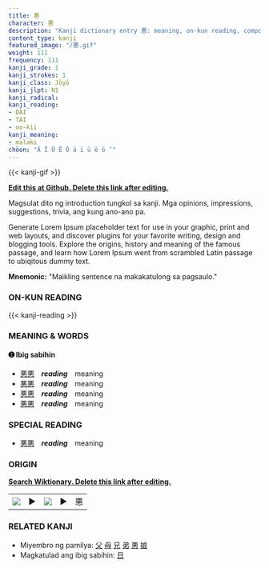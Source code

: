 ```yaml
---
title: 悪
character: 悪
description: "Kanji dictionary entry 悪: meaning, on-kun reading, compounds, origin, related kanji"
content_type: kanji
featured_image: "/悪.gif"
weight: 111
frequency: 111
kanji_grade: 1
kanji_strokes: 1
kanji_class: Jōyō
kanji_jlpt: N1
kanji_radical: 
kanji_reading: 
- DAI
- TAI
- oo-kii
kanji_meaning:
- malaki
chōon: "Ā Ī Ū Ē Ō ā ī ū ē ō ’"
---
```

[//]: # (Don't edit the line below. Kanji animated GIF code is automatically generated.)
{{< kanji-gif >}}

[//]: # (Edit below this line.)

**[Edit this at Github. Delete this link after editing.](https://github.com/tim0g/tim/tree/main/content/kanji/悪/index.md)**

Magsulat dito ng introduction tungkol sa kanji. Mga opinions, impressions, suggestions, trivia, ang kung ano-ano pa.

Generate Lorem Ipsum placeholder text for use in your graphic, print and web layouts, and discover plugins for your favorite writing, design and blogging tools. Explore the origins, history and meaning of the famous passage, and learn how Lorem Ipsum went from scrambled Latin passage to ubiqitous dummy text.
 
**Mnemonic:** "Maikling sentence na makakatulong sa pagsaulo."

### ON-KUN READING

[//]: # (Don't edit the line below. ON-KUN READING code is automatically generated.)
{{< kanji-reading >}}

### MEANING & WORDS

#### ➊ **Ibig sabihin**
  - [悪](../悪)[悪](../悪)　***reading***　meaning
  - [悪](../悪)[悪](../悪)　***reading***　meaning
  - [悪](../悪)[悪](../悪)　***reading***　meaning
  - [悪](../悪)[悪](../悪)　***reading***　meaning

### SPECIAL READING
  - [悪](../悪)[悪](../悪)　***reading***　meaning

### ORIGIN

**[Search Wiktionary. Delete this link after editing.](https://wiktionary.org/wiki/悪)**
<table class="kanji-table"><tr><td>
<img src="60px-悪-bronze.svg.png">
</td><td>▶</td><td>
<img src="60px-悪-oracle.svg.png">
</td><td>▶</td>
<td class="kanji-origin">悪</td>
</tr></table>

### RELATED KANJI
- Miyembro ng pamilya: [父](../父) [母](../母) [兄](../兄) [弟](../弟) [悪](../悪) [娘](../娘)
- Magkatulad ang ibig sabihin: [日](../日)
